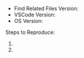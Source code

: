 <!--
If you are encountering an issue that says `See output channel for more details`, please enable output channel logging by setting `"findrelated.outputLevel": "verbose"` in your settings.json. This will enable logging to the FindRelated channel in the Output pane. Once enabled, please attempt to reproduce the issue (if possible) and attach the relevant log lines from the FindRelated channel.
-->

- Find Related Files Version:
- VSCode Version:
- OS Version:

Steps to Reproduce:

1.
2.